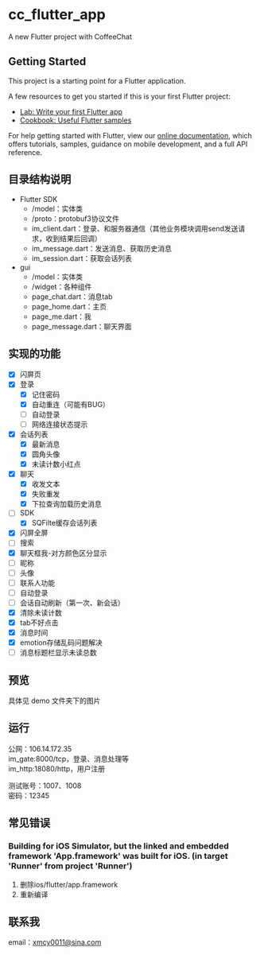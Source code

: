# cc_flutter_app

A new Flutter project with CoffeeChat

## Getting Started

This project is a starting point for a Flutter application.

A few resources to get you started if this is your first Flutter project:

- [Lab: Write your first Flutter app](https://flutter.dev/docs/get-started/codelab)
- [Cookbook: Useful Flutter samples](https://flutter.dev/docs/cookbook)

For help getting started with Flutter, view our
[online documentation](https://flutter.dev/docs), which offers tutorials,
samples, guidance on mobile development, and a full API reference.

## 目录结构说明

- Flutter SDK
    - /model：实体类
    - /proto：protobuf3协议文件
    - im_client.dart：登录、和服务器通信（其他业务模块调用send发送请求，收到结果后回调）
    - im_message.dart：发送消息、获取历史消息
    - im_session.dart：获取会话列表
- gui
    - /model：实体类
    - /widget：各种组件
    - page_chat.dart：消息tab
    - page_home.dart：主页
    - page_me.dart：我
    - page_message.dart：聊天界面

## 实现的功能

- [x] 闪屏页
- [x] 登录
    - [x] 记住密码
    - [x] 自动重连（可能有BUG）
    - [ ] 自动登录
    - [ ] 网络连接状态提示
- [x] 会话列表
    - [x] 最新消息
    - [x] 圆角头像
    - [x] 未读计数小红点
- [x] 聊天
    - [x] 收发文本
    - [x] 失败重发
    - [x] 下拉查询加载历史消息
- [ ] SDK
    - [x] SQFilte缓存会话列表

- [x] 闪屏全屏
- [ ] 搜索
- [x] 聊天框我-对方颜色区分显示
- [ ] 昵称
- [ ] 头像
- [ ] 联系人功能
- [ ] 自动登录
- [ ] 会话自动刷新（第一次、新会话）
- [x] 清除未读计数
- [x] tab不好点击
- [x] 消息时间
- [x] emotion存储乱码问题解决
- [ ] 消息标题栏显示未读总数

## 预览
具体见 demo 文件夹下的图片

## 运行

公网：106.14.172.35  
im_gate:8000/tcp，登录、消息处理等  
im_http:18080/http，用户注册  

测试账号：1007、1008  
密码：12345  

## 常见错误

### Building for iOS Simulator, but the linked and embedded framework 'App.framework' was built for iOS. (in target 'Runner' from project 'Runner')
1. 删除ios/flutter/app.framework
2. 重新编译

## 联系我
email：xmcy0011@sina.com
